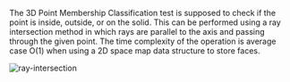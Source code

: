 The 3D Point Membership Classification test is supposed to check if the point is inside, outside, or on the solid. 
This can be performed using a ray intersection method in which rays are parallel to the axis and passing through the given point. 
The time complexity of the operation is average case O(1) when using a 2D space map data structure to store faces.

![ray-intersection](https://github.com/paragpathak2006/pmc/assets/31978917/79f8b9a0-4c98-48ce-b360-980624432a6d)
